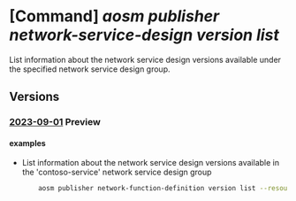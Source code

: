 # [Command] _aosm publisher network-service-design version list_

List information about the network service design versions available under the specified network service design group.

## Versions

### [2023-09-01](/Resources/mgmt-plane/L3N1YnNjcmlwdGlvbnMve30vcmVzb3VyY2Vncm91cHMve30vcHJvdmlkZXJzL21pY3Jvc29mdC5oeWJyaWRuZXR3b3JrL3B1Ymxpc2hlcnMve30vbmV0d29ya3NlcnZpY2VkZXNpZ25ncm91cHMve30vbmV0d29ya3NlcnZpY2VkZXNpZ252ZXJzaW9ucw==/2023-09-01.xml) **Preview**

<!-- mgmt-plane /subscriptions/{}/resourcegroups/{}/providers/microsoft.hybridnetwork/publishers/{}/networkservicedesigngroups/{}/networkservicedesignversions 2023-09-01 -->

#### examples

- List information about the network service design versions available in the 'contoso-service' network service design group
    ```bash
        aosm publisher network-function-definition version list --resource-group contoso-aosm --publisher-name contoso --group-name contoso-service
    ```
